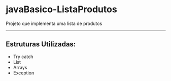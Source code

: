 # javaBasico-ListaProdutos
Projeto que implementa uma lista de produtos 
***
## Estruturas Utilizadas:
- Try catch
- List
- Arrays
- Exception
